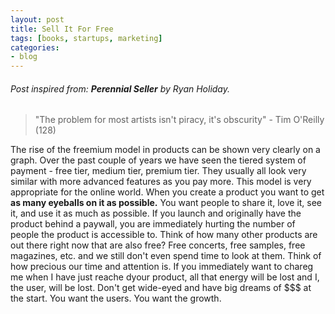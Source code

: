 ```yaml
---
layout: post
title: Sell It For Free
tags: [books, startups, marketing]
categories:
- blog
---
```


###### Post inspired from: **Perennial Seller** by Ryan Holiday.
> "The problem for most artists isn't piracy, it's obscurity" - Tim O'Reilly (128)

The rise of the freemium model in products can be shown very clearly on a graph. Over the past couple of years we have seen the tiered system of payment - free tier, medium tier, premium tier. They usually all look very similar with more advanced features as you pay more. This model is very appropriate for the online world. When you create a product you want to get **as many eyeballs on it as possible.** You want people to share it, love it, see it, and use it as much as possible. If you launch and originally have the product behind a paywall, you are immediately hurting the number of people the product is accessible to. Think of how many other products are out there right now that are also free? Free concerts, free samples, free magazines, etc. and we still don't even spend time to look at them. Think of how precious our time and attention is. If you immediately want to chareg me when I have just reache dyour product, all that energy will be lost and I, the user, will be lost. Don't get wide-eyed and have big dreams of $$$ at the start. You want the users. You want the growth.
